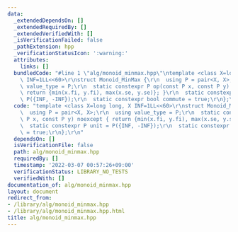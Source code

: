 ```yaml
---
data:
  _extendedDependsOn: []
  _extendedRequiredBy: []
  _extendedVerifiedWith: []
  _isVerificationFailed: false
  _pathExtension: hpp
  _verificationStatusIcon: ':warning:'
  attributes:
    links: []
  bundledCode: "#line 1 \"alg/monoid_minmax.hpp\"\ntemplate <class X=long long, X\
    \ INF=1LL<<60>\r\nstruct Monoid_MinMax {\r\n  using P = pair<X, X>;\r\n  using\
    \ value_type = P;\r\n  static constexpr P op(const P x, const P y) noexcept {\
    \ return {min(x.fi, y.fi), max(x.se, y.se)}; }\r\n  static constexpr P unit =\
    \ P({INF, -INF});\r\n  static constexpr bool commute = true;\r\n};\r\n"
  code: "template <class X=long long, X INF=1LL<<60>\r\nstruct Monoid_MinMax {\r\n\
    \  using P = pair<X, X>;\r\n  using value_type = P;\r\n  static constexpr P op(const\
    \ P x, const P y) noexcept { return {min(x.fi, y.fi), max(x.se, y.se)}; }\r\n\
    \  static constexpr P unit = P({INF, -INF});\r\n  static constexpr bool commute\
    \ = true;\r\n};\r\n"
  dependsOn: []
  isVerificationFile: false
  path: alg/monoid_minmax.hpp
  requiredBy: []
  timestamp: '2022-03-07 00:57:26+09:00'
  verificationStatus: LIBRARY_NO_TESTS
  verifiedWith: []
documentation_of: alg/monoid_minmax.hpp
layout: document
redirect_from:
- /library/alg/monoid_minmax.hpp
- /library/alg/monoid_minmax.hpp.html
title: alg/monoid_minmax.hpp
---
```

